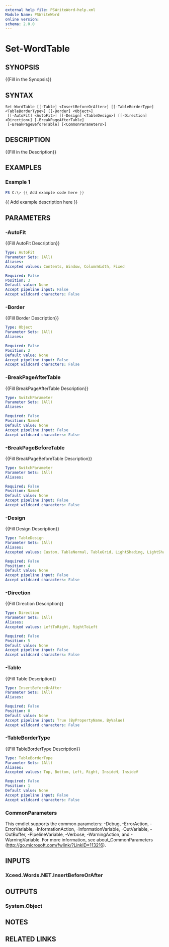 ```yaml
---
external help file: PSWriteWord-help.xml
Module Name: PSWriteWord
online version:
schema: 2.0.0
---
```


# Set-WordTable

## SYNOPSIS
{{Fill in the Synopsis}}

## SYNTAX

```
Set-WordTable [[-Table] <InsertBeforeOrAfter>] [[-TableBorderType] <TableBorderType>] [[-Border] <Object>]
 [[-AutoFit] <AutoFit>] [[-Design] <TableDesign>] [[-Direction] <Direction>] [-BreakPageAfterTable]
 [-BreakPageBeforeTable] [<CommonParameters>]
```

## DESCRIPTION
{{Fill in the Description}}

## EXAMPLES

### Example 1
```powershell
PS C:\> {{ Add example code here }}
```

{{ Add example description here }}

## PARAMETERS

### -AutoFit
{{Fill AutoFit Description}}

```yaml
Type: AutoFit
Parameter Sets: (All)
Aliases:
Accepted values: Contents, Window, ColumnWidth, Fixed

Required: False
Position: 3
Default value: None
Accept pipeline input: False
Accept wildcard characters: False
```

### -Border
{{Fill Border Description}}

```yaml
Type: Object
Parameter Sets: (All)
Aliases:

Required: False
Position: 2
Default value: None
Accept pipeline input: False
Accept wildcard characters: False
```

### -BreakPageAfterTable
{{Fill BreakPageAfterTable Description}}

```yaml
Type: SwitchParameter
Parameter Sets: (All)
Aliases:

Required: False
Position: Named
Default value: None
Accept pipeline input: False
Accept wildcard characters: False
```

### -BreakPageBeforeTable
{{Fill BreakPageBeforeTable Description}}

```yaml
Type: SwitchParameter
Parameter Sets: (All)
Aliases:

Required: False
Position: Named
Default value: None
Accept pipeline input: False
Accept wildcard characters: False
```

### -Design
{{Fill Design Description}}

```yaml
Type: TableDesign
Parameter Sets: (All)
Aliases:
Accepted values: Custom, TableNormal, TableGrid, LightShading, LightShadingAccent1, LightShadingAccent2, LightShadingAccent3, LightShadingAccent4, LightShadingAccent5, LightShadingAccent6, LightList, LightListAccent1, LightListAccent2, LightListAccent3, LightListAccent4, LightListAccent5, LightListAccent6, LightGrid, LightGridAccent1, LightGridAccent2, LightGridAccent3, LightGridAccent4, LightGridAccent5, LightGridAccent6, MediumShading1, MediumShading1Accent1, MediumShading1Accent2, MediumShading1Accent3, MediumShading1Accent4, MediumShading1Accent5, MediumShading1Accent6, MediumShading2, MediumShading2Accent1, MediumShading2Accent2, MediumShading2Accent3, MediumShading2Accent4, MediumShading2Accent5, MediumShading2Accent6, MediumList1, MediumList1Accent1, MediumList1Accent2, MediumList1Accent3, MediumList1Accent4, MediumList1Accent5, MediumList1Accent6, MediumList2, MediumList2Accent1, MediumList2Accent2, MediumList2Accent3, MediumList2Accent4, MediumList2Accent5, MediumList2Accent6, MediumGrid1, MediumGrid1Accent1, MediumGrid1Accent2, MediumGrid1Accent3, MediumGrid1Accent4, MediumGrid1Accent5, MediumGrid1Accent6, MediumGrid2, MediumGrid2Accent1, MediumGrid2Accent2, MediumGrid2Accent3, MediumGrid2Accent4, MediumGrid2Accent5, MediumGrid2Accent6, MediumGrid3, MediumGrid3Accent1, MediumGrid3Accent2, MediumGrid3Accent3, MediumGrid3Accent4, MediumGrid3Accent5, MediumGrid3Accent6, DarkList, DarkListAccent1, DarkListAccent2, DarkListAccent3, DarkListAccent4, DarkListAccent5, DarkListAccent6, ColorfulShading, ColorfulShadingAccent1, ColorfulShadingAccent2, ColorfulShadingAccent3, ColorfulShadingAccent4, ColorfulShadingAccent5, ColorfulShadingAccent6, ColorfulList, ColorfulListAccent1, ColorfulListAccent2, ColorfulListAccent3, ColorfulListAccent4, ColorfulListAccent5, ColorfulListAccent6, ColorfulGrid, ColorfulGridAccent1, ColorfulGridAccent2, ColorfulGridAccent3, ColorfulGridAccent4, ColorfulGridAccent5, ColorfulGridAccent6, None

Required: False
Position: 4
Default value: None
Accept pipeline input: False
Accept wildcard characters: False
```

### -Direction
{{Fill Direction Description}}

```yaml
Type: Direction
Parameter Sets: (All)
Aliases:
Accepted values: LeftToRight, RightToLeft

Required: False
Position: 5
Default value: None
Accept pipeline input: False
Accept wildcard characters: False
```

### -Table
{{Fill Table Description}}

```yaml
Type: InsertBeforeOrAfter
Parameter Sets: (All)
Aliases:

Required: False
Position: 0
Default value: None
Accept pipeline input: True (ByPropertyName, ByValue)
Accept wildcard characters: False
```

### -TableBorderType
{{Fill TableBorderType Description}}

```yaml
Type: TableBorderType
Parameter Sets: (All)
Aliases:
Accepted values: Top, Bottom, Left, Right, InsideH, InsideV

Required: False
Position: 1
Default value: None
Accept pipeline input: False
Accept wildcard characters: False
```

### CommonParameters
This cmdlet supports the common parameters: -Debug, -ErrorAction, -ErrorVariable, -InformationAction, -InformationVariable, -OutVariable, -OutBuffer, -PipelineVariable, -Verbose, -WarningAction, and -WarningVariable.
For more information, see about_CommonParameters (http://go.microsoft.com/fwlink/?LinkID=113216).

## INPUTS

### Xceed.Words.NET.InsertBeforeOrAfter


## OUTPUTS

### System.Object

## NOTES

## RELATED LINKS
